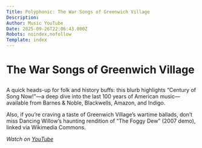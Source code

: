 ```yaml
---
Title: Polyphonic: The War Songs of Greenwich Village
Description: 
Author: Music YouTube
Date: 2025-09-26T22:06:43.000Z
Robots: noindex,nofollow
Template: index
---
```

<h1>
  
  
  The War Songs of Greenwich Village
</h1>

<p>A quick heads-up for folk and history buffs: this blurb highlights “Century of Song Now!”—a deep dive into the last 100 years of American music—available from Barnes &amp; Noble, Blackwells, Amazon, and Indigo.  </p>

<p>Also, if you’re craving a taste of Greenwich Village’s wartime ballads, don’t miss Dancing Willow’s haunting rendition of “The Foggy Dew” (2007 demo), linked via Wikimedia Commons.</p>

<p><em>Watch on <a href="https://www.youtube.com/watch?v=y3g4UOBwHwU" rel="noopener noreferrer">YouTube</a></em></p>

